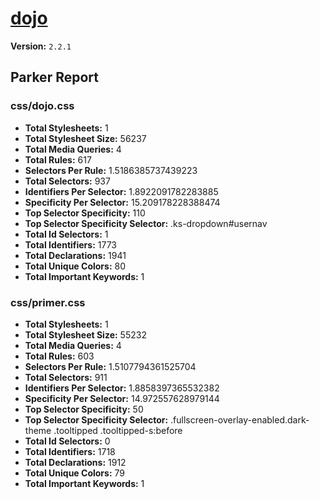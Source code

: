 # [dojo]( http://dojo.kickserv.com )

**Version:** `2.2.1`

## Parker Report

### css/dojo.css

- **Total Stylesheets:** 1
- **Total Stylesheet Size:** 56237
- **Total Media Queries:** 4
- **Total Rules:** 617
- **Selectors Per Rule:** 1.5186385737439223
- **Total Selectors:** 937
- **Identifiers Per Selector:** 1.8922091782283885
- **Specificity Per Selector:** 15.209178228388474
- **Top Selector Specificity:** 110
- **Top Selector Specificity Selector:** .ks-dropdown#usernav
- **Total Id Selectors:** 1
- **Total Identifiers:** 1773
- **Total Declarations:** 1941
- **Total Unique Colors:** 80
- **Total Important Keywords:** 1

### css/primer.css

- **Total Stylesheets:** 1
- **Total Stylesheet Size:** 55232
- **Total Media Queries:** 4
- **Total Rules:** 603
- **Selectors Per Rule:** 1.5107794361525704
- **Total Selectors:** 911
- **Identifiers Per Selector:** 1.8858397365532382
- **Specificity Per Selector:** 14.972557628979144
- **Top Selector Specificity:** 50
- **Top Selector Specificity Selector:** .fullscreen-overlay-enabled.dark-theme .tooltipped .tooltipped-s:before
- **Total Id Selectors:** 0
- **Total Identifiers:** 1718
- **Total Declarations:** 1912
- **Total Unique Colors:** 79
- **Total Important Keywords:** 1
